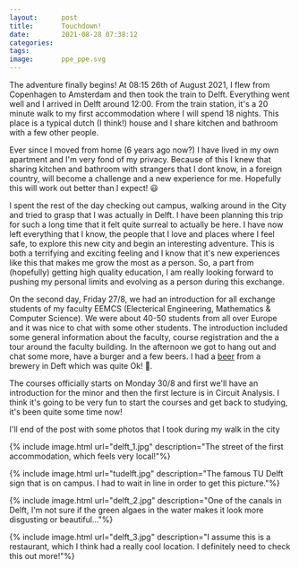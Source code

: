 ```yaml
---
layout:      post
title:       Touchdown!
date:        2021-08-28 07:38:12
categories:
tags:
image:       ppe_ppe.svg
---
```


The adventure finally begins!
At 08:15 26th of August 2021, I flew from Copenhagen to Amsterdam and then took the train to Delft.
Everything went well and I arrived in Delft around 12:00.
From the train station, it's a 20 minute walk to my first accommodation where I will
spend 18 nights. This place is a typical dutch (I think!) house and I share
kitchen and bathroom with a few other people.

Ever since I moved from home (6 years ago now?) I have lived in my own
apartment and I'm very fond of my privacy. Because of this I knew that
sharing kitchen and bathroom with strangers that I dont know, in a foreign country,
will become a challenge and a new experience for me. Hopefully this will work out
better than I expect! 😃

I spent the rest of the day checking out campus, walking around in the City
and tried to grasp that I was actually in Delft. I have been planning this trip
for such a long time that it felt quite surreal to actually be here.
I have now left everything that I know, the people that I love and places where I feel safe,
to explore this new city and begin an interesting adventure.
This is both a terrifying and exciting feeling and I know that it's new experiences
like this that makes me grow the most as a person. So, a part from (hopefully)
getting high quality education, I am really looking forward to pushing my personal
limits and evolving as a person during this exchange.

On the second day, Friday 27/8, we had an introduction for all exchange students
of my faculty EEMCS (Electerical Engineering, Mathematics & Computer Science).
We were about 40-50 students from all over Europe and it
was nice to chat with some other students. The introduction included some general
information about the faculty, course registration and the a tour around the faculty building. In the afternoon we got to hang out and chat some more, have a burger and a few beers. I had a [beer](https://delftsebrouwers.nl/bieren/tripel) from a brewery in Deft which was quite Ok! 🍺.

The courses officially starts on Monday 30/8 and first we'll have an introduction
for the minor and then the first lecture is in Circuit Analysis. I think it's
going to be very fun to start the courses and get back to studying, it's been
quite some time now!

I'll end of the post with some photos that I took during my walk in the city

{% include image.html url="delft_1.jpg" description="The street of the first accommodation, which feels very local!"%}

{% include image.html url="tudelft.jpg" description="The famous TU Delft sign that is on campus. I had to wait in line in order to
get this picture."%}

{% include image.html url="delft_2.jpg" description="One of the canals in Delft, I'm not sure if the green algaes in the water
makes it look more disgusting or beautiful..."%}

{% include image.html url="delft_3.jpg" description="I assume this is a restaurant, which I think had a really cool location.
I definitely need to check this out more!"%}
